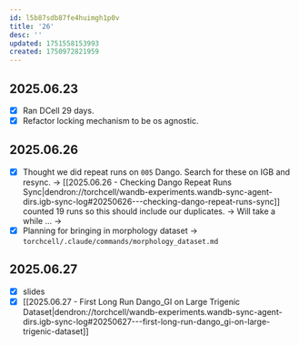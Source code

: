 ```yaml
---
id: l5b87sdb87fe4huimgh1p0v
title: '26'
desc: ''
updated: 1751558153993
created: 1750972821959
---
```


## 2025.06.23

- [x] Ran DCell 29 days.
- [x] Refactor locking mechanism to be os agnostic.

## 2025.06.26

- [x] Thought we did repeat runs on `005` Dango. Search for these on IGB and resync. → [[2025.06.26 - Checking Dango Repeat Runs Sync|dendron://torchcell/wandb-experiments.wandb-sync-agent-dirs.igb-sync-log#20250626---checking-dango-repeat-runs-sync]] counted 19 runs so this should include our duplicates. → Will take a while ... →
- [x] Planning for bringing in morphology dataset → `torchcell/.claude/commands/morphology_dataset.md`

## 2025.06.27

- [x] slides
- [x] [[2025.06.27 - First Long Run Dango_GI on Large Trigenic Dataset|dendron://torchcell/wandb-experiments.wandb-sync-agent-dirs.igb-sync-log#20250627---first-long-run-dango_gi-on-large-trigenic-dataset]]
